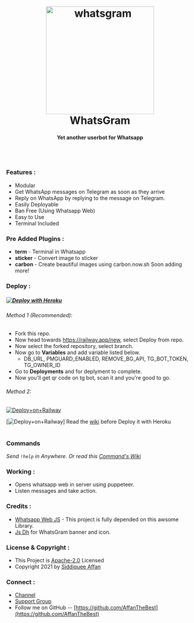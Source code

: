 <h1 align="center">
  <a href="https://github.com/WhatsGram/WhatsGram"><img src="https://telegra.ph/file/6196eea17a9913bcf458f.png" alt="whatsgram" width="290"></a>
  <br>
<b>WhatsGram</b>
</h1>
<h4 align="center">Yet another userbot for Whatsapp</h4>
<br>

<br>

### Features :

- Modular
- Get WhatsApp messages on Telegram as soon as they arrive
- Reply on WhatsApp by replying to the message on Telegram.
- Easily Deployable
- Ban Free (Using Whatsapp Web)
- Easy to Use
- Terminal Included

### Pre Added Plugins :

- **term** - Terminal in Whatsapp  
- **sticker** - Convert image to sticker
- **carbon** - Create beautiful images using carbon.now.sh
Soon adding more!

### Deploy :

##### [![Deploy with Heroku](https://www.herokucdn.com/deploy/button.svg "Deploy with Heroku")](https://heroku.com/deploy?template=https://github.com/WhatsGram/WhatsGram "Deploy with Heroku")<br>
<!--- Deploy to Railway -->
###### Method 1 (Recommended):
- Fork this repo.
- Now head towards https://railway.app/new, select Deploy from repo.
- Now select the forked repository, select branch.
- Now go to <b>Variables</b> and add variable listed below.
   - DB_URL, PMGUARD_ENABLED, REMOVE_BG_API, TG_BOT_TOKEN, TG_OWNER_ID
- Go to <b>Deployments</b> and for deplyment to complete.
- Now you'll get qr code on tg bot, scan it and you're good to go.
 
###### Method 2:
[![Deploy+on+Railway](https://railway.app/button.svg)](https://railway.app/new/template?template=https://github.com/WhatsGram/WhatsGram&envs=DB_URL,PMGUARD_ENABLED,REMOVE_BG_API,TG_BOT_TOKEN,TG_OWNER_ID&DB_URLDesc=Create+A+Database+In+Mongodb+And+Get+URL.&PMGUARD_ENABLEDDesc=Put+true+to+enable+Pm+Guard.+Default+is+false.&REMOVE_BG_APIDesc=Remove.bg+API+key.+Get+it+from+https://remove.bg&TG_BOT_TOKENDesc=Get+Your+Bot+Token+From+@BotFather.&TG_OWNER_IDDesc=Your+telegram+ID.+Get+your+id+from+@userinfobot)


[![Deploy+on+Railway](https://railway.app/button.svg)]
Read the [wiki](https://github.com/WhatsGram/WhatsGram/wiki/Deploy-with-Heroku) before Deploy it with Heroku<br><br>

### Commands

_Send <code>!help</code> in Anywhere. Or read this [Command's Wiki](https://github.com/WhatsGram/WhatsGram/wiki/Commands "Command's Wiki")_

### Working :

- Opens whatsapp web in server using puppeteer.
- Listen messages and take action.

### Credits :

- [Whatsapp Web JS](https://github.com/pedroslopez/whatsapp-web.js/ "Whatsapp Web JS") - This project is fully depended on this awsome Library.
- [Js Dh](https://t.me/GcamMasterRace) for WhatsGram banner and icon.


### License & Copyright :

- This Project is [Apache-2.0](https://github.com/WhatsGram/WhatsGram/blob/main/LICENSE) Licensed
- Copyright 2021 by [Siddiquee Affan](https://github.com/AffanTheBest)

### Connect :

- [Channel](https://telegram.dog/asprojects)
- [Support Group](https://telegram.dog/assupportchat)
- Follow me on GitHub -- [https://github.com/AffanTheBest](https://github.com/AffanTheBest)
